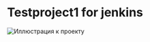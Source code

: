 # Testproject1 for jenkins

![Иллюстрация к проекту](https://cloudcraft.co/view/a81ae543-492c-481a-9e01-cee707059771?key=3m40jn0enpfd2t90&interactive=true&embed=true)

